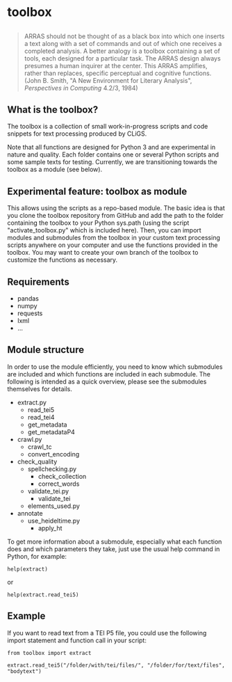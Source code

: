 toolbox
=======

## 
>ARRAS should not be thought of as a black box into which one inserts a text along with a set of commands and out of which one receives a completed analysis. A better analogy is a toolbox containing a set of tools, each designed for a particular task. The ARRAS design always presumes a human inquirer at the center. This ARRAS amplifies, rather than replaces, specific perceptual and cognitive functions. (John B. Smith, "A New Environment for Literary Analysis", *Perspectives in Computing* 4.2/3, 1984)

## What is the toolbox?

The toolbox is a collection of small work-in-progress scripts and code snippets for text processing produced by CLiGS.

Note that all functions are designed for Python 3 and are experimental in nature and quality. Each folder contains one or several Python scripts and some sample texts for testing. Currently, we are transitioning towards the toolbox as a module (see below). 

## Experimental feature: toolbox as module

This allows using the scripts as a repo-based module. The basic idea is that you clone the toolbox repository from GitHub and add the path to the folder containing the toolbox to your Python sys.path (using the script "activate_toolbox.py" which is included here). Then, you can import modules and submodules from the toolbox in your custom text processing scripts anywhere on your computer and use the functions provided in the toolbox. You may want to create your own branch of the toolbox to customize the functions as necessary. 

## Requirements

* pandas
* numpy
* requests
* lxml
* ...

## Module structure

In order to use the module efficiently, you need to know which submodules are included and which functions are included in each submodule. The following is intended as a quick overview, please see the submodules themselves for details. 

* extract.py
    * read_tei5
    * read_tei4
    * get_metadata
    * get_metadataP4
* crawl.py
    * crawl_tc
    * convert_encoding
* check_quality
    * spellchecking.py
        * check_collection
        * correct_words
    * validate_tei.py
        * validate_tei
    * elements_used.py
* annotate
    * use_heideltime.py
        * apply_ht

To get more information about a submodule, especially what each function does and which parameters they take, just use the usual help command in Python, for example: 

```
help(extract)
```
or
```
help(extract.read_tei5)
```


## Example

If you want to read text from a TEI P5 file, you could use the following import statement and function call in your script: 

```
from toolbox import extract

extract.read_tei5("/folder/with/tei/files/", "/folder/for/text/files", "bodytext")            
```
